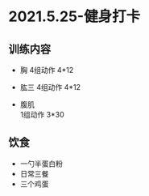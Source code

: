 # 2021.5.25-健身打卡
## 训练内容
- 胸
4组动作 4*12
- 肱三
4组动作 4*12

- 腹肌  
1组动作 3*30

## 饮食
- 一勺半蛋白粉
- 日常三餐
- 三个鸡蛋

